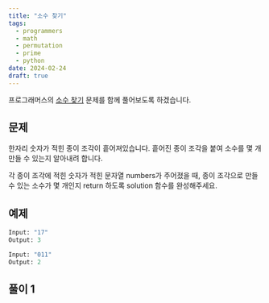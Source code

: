 ```yaml
---
title: "소수 찾기"
tags:
  - programmers
  - math
  - permutation
  - prime
  - python
date: 2024-02-24
draft: true
---
```


프로그래머스의 [소수 찾기](https://school.programmers.co.kr/learn/courses/30/lessons/42839) 문제를 함께 풀어보도록 하겠습니다.

## 문제

한자리 숫자가 적힌 종이 조각이 흩어져있습니다. 흩어진 종이 조각을 붙여 소수를 몇 개 만들 수 있는지 알아내려 합니다.

각 종이 조각에 적힌 숫자가 적힌 문자열 numbers가 주어졌을 때, 종이 조각으로 만들 수 있는 소수가 몇 개인지 return 하도록 solution 함수를 완성해주세요.

## 예제

```py
Input: "17"
Output: 3
```

```py
Input: "011"
Output: 2
```

## 풀이 1
